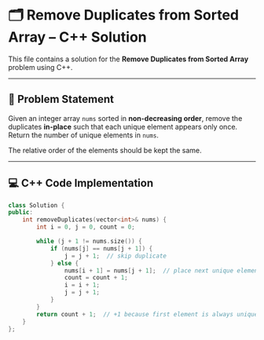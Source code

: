 # 🗂️ Remove Duplicates from Sorted Array – C++ Solution

This file contains a solution for the **Remove Duplicates from Sorted Array** problem using C++.

---

## 📄 Problem Statement

Given an integer array `nums` sorted in **non-decreasing order**, remove the duplicates **in-place** such that each unique element appears only once.  
Return the number of unique elements in `nums`.  

The relative order of the elements should be kept the same.

---

## 💻 C++ Code Implementation

```cpp
class Solution {
public:
    int removeDuplicates(vector<int>& nums) {
        int i = 0, j = 0, count = 0;

        while (j + 1 != nums.size()) {
            if (nums[j] == nums[j + 1]) {
                j = j + 1;  // skip duplicate
            } else {
                nums[i + 1] = nums[j + 1];  // place next unique element
                count = count + 1;
                i = i + 1;
                j = j + 1;
            }
        }
        return count + 1;  // +1 because first element is always unique
    }
};
